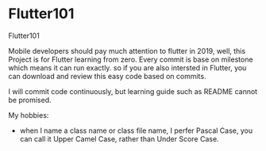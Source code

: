 # Flutter101
Flutter101

Mobile developers should pay much attention to flutter in 2019, well, this Project is for Flutter learning from zero. Every commit is base on milestone which means it can run exactly. so if you are also intersted in Flutter, you can download and review this easy code based on commits.

I will commit code continuously, but learning guide such as README cannot be promised.

My hobbies:

 - when I name a class name or class file name, I perfer Pascal Case, you can call it Upper Camel Case, rather than Under Score Case.
 
